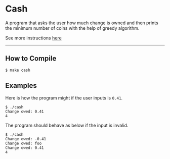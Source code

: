 # Cash
A program that asks the user how much change is owned and then prints the minimum number of coins with the help of greedy algorithm.

See more instructions [here](https://cs50.harvard.edu/x/2020/psets/1/cash/)

---
## How to Compile
    $ make cash 
    
## Examples

Here is how the program might if the user inputs is `0.41`.

    $ ./cash
    Change owed: 0.41
    4

The program should behave as below if the input is invalid.

    $ ./cash
    Change owed: -0.41
    Change owed: foo
    Change owed: 0.41
    4